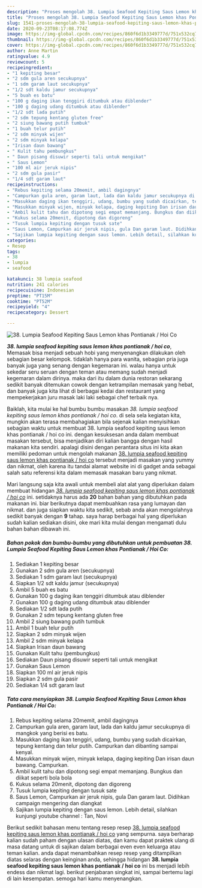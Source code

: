 ```yaml
---
description: "Proses mengolah 38. Lumpia Seafood Kepiting Saus Lemon khas Pontianak / Hoi Co, Menggugah Selera"
title: "Proses mengolah 38. Lumpia Seafood Kepiting Saus Lemon khas Pontianak / Hoi Co, Menggugah Selera"
slug: 1541-proses-mengolah-38-lumpia-seafood-kepiting-saus-lemon-khas-pontianak-hoi-co-menggugah-selera
date: 2020-09-23T08:17:08.774Z
image: https://img-global.cpcdn.com/recipes/860f6d1b3349777d/751x532cq70/38-lumpia-seafood-kepiting-saus-lemon-khas-pontianak-hoi-co-foto-resep-utama.jpg
thumbnail: https://img-global.cpcdn.com/recipes/860f6d1b3349777d/751x532cq70/38-lumpia-seafood-kepiting-saus-lemon-khas-pontianak-hoi-co-foto-resep-utama.jpg
cover: https://img-global.cpcdn.com/recipes/860f6d1b3349777d/751x532cq70/38-lumpia-seafood-kepiting-saus-lemon-khas-pontianak-hoi-co-foto-resep-utama.jpg
author: Anne Martin
ratingvalue: 4.9
reviewcount: 5
recipeingredient:
- "1 kepiting besar"
- "2 sdm gula aren secukupnya"
- "1 sdm garam laut secukupnya"
- "1/2 sdt kaldu jamur secukupnya"
- "5 buah es batu"
- "100 g daging ikan tenggiri ditumbuk atau diblender"
- "100 g daging udang ditumbuk atau diblender"
- "1/2 sdt lada putih"
- "2 sdm tepung kentang gluten free"
- "2 siung bawang putih tumbuk"
- "1 buah telur putih"
- "2 sdm minyak wijen"
- "2 sdm minyak kelapa"
- "Irisan daun bawang"
- " Kulit tahu pembungkus"
- " Daun pisang disuwir seperti tali untuk mengikat"
- " Saus Lemon"
- "100 ml air jeruk nipis"
- "2 sdm gula pasir"
- "1/4 sdt garam laut"
recipeinstructions:
- "Rebus kepiting selama 20memit, ambil dagingnya"
- "Campurkan gula aren, garam laut, lada dan kaldu jamur secukupnya di mangkok yang berisi es batu."
- "Masukkan daging ikan tenggiri, udang, bumbu yang sudah dicairkan, tepung kentang dan telur putih. Campurkan dan dibanting sampai kenyal."
- "Masukkan minyak wijen, minyak kelapa, daging kepiting Dan irisan daun bawang. Campurkan."
- "Ambil kulit tahu dan dipotong segi empat memanjang. Bungkus dan diikat seperti bola bola"
- "Kukus selama 20menit, dipotong dan digoreng"
- "Tusuk lumpia kepiting dengan tusuk sate"
- "Saus Lemon, Campurkan air jeruk nipis, gula Dan garam laut. Didihkan campaign mengering dan diangkat"
- "Sajikan lumpia kepiting dengan saus lemon. Lebih detail, silahkan kunjungi youtube channel : Tan, Novi"
categories:
- Resep
tags:
- 38
- lumpia
- seafood

katakunci: 38 lumpia seafood 
nutrition: 241 calories
recipecuisine: Indonesian
preptime: "PT15M"
cooktime: "PT52M"
recipeyield: "4"
recipecategory: Dessert

---
```



![38. Lumpia Seafood Kepiting Saus Lemon khas Pontianak / Hoi Co](https://img-global.cpcdn.com/recipes/860f6d1b3349777d/751x532cq70/38-lumpia-seafood-kepiting-saus-lemon-khas-pontianak-hoi-co-foto-resep-utama.jpg)

<b><i>38. lumpia seafood kepiting saus lemon khas pontianak / hoi co</i></b>, Memasak bisa menjadi sebuah hobi yang menyenangkan dilakukan oleh sebagian besar kelompok. tidaklah hanya para wanita, sebagian pria juga banyak juga yang senang dengan kegemaran ini. walau hanya untuk sekedar seru seruan dengan teman atau memang sudah menjadi kegemaran dalam dirinya. maka dari itu dalam dunia restoran sekarang sedikit banyak ditemukan cowok dengan ketrampilan memasak yang hebat, dan banyak juga kita lihat di berbagai kedai dan restaurant yang mempekerjakan juru masak laki laki sebagai chef terbaik nya.

Baiklah, kita mulai ke hal bumbu bumbu masakan <i>38. lumpia seafood kepiting saus lemon khas pontianak / hoi co</i>. di sela sela kegiatan kita, mungkin akan terasa membahagiakan bila sejenak kalian menyisihkan sebagian waktu untuk membuat 38. lumpia seafood kepiting saus lemon khas pontianak / hoi co ini. dengan kesuksesan anda dalam membuat masakan tersebut, bisa menjadikan diri kalian bangga dengan hasil makanan kita sendiri. apalagi disini dengan perantara situs ini kita akan memiliki pedoman untuk mengolah makanan <u>38. lumpia seafood kepiting saus lemon khas pontianak / hoi co</u> tersebut menjadi masakan yang yummy dan nikmat, oleh karena itu tandai alamat website ini di gadget anda sebagai salah satu referensi kita dalam memasak masakan baru yang nikmat.




Mari langsung saja kita awali untuk membeli alat alat yang diperlukan dalam membuat hidangan <u><i>38. lumpia seafood kepiting saus lemon khas pontianak / hoi co</i></u> ini. setidaknya harus ada <b>20</b> bahan bahan yang dibutuhkan pada makanan ini. biar berikutnya dapat membuahkan rasa yang lumayan dan nikmat. dan juga siapkan waktu kita sedikit, sebab anda akan mengolahnya sedikit banyak dengan <b>9</b> tahap. saya harap berbagai hal yang diperlukan sudah kalian sediakan disini, oke mari kita mulai dengan mengamati dulu bahan bahan dibawah ini.

<!--inarticleads1-->

##### Bahan pokok dan bumbu-bumbu yang dibutuhkan untuk pembuatan 38. Lumpia Seafood Kepiting Saus Lemon khas Pontianak / Hoi Co:

1. Sediakan 1 kepiting besar
1. Gunakan 2 sdm gula aren (secukupnya)
1. Sediakan 1 sdm garam laut (secukupnya)
1. Siapkan 1/2 sdt kaldu jamur (secukupnya)
1. Ambil 5 buah es batu
1. Gunakan 100 g daging ikan tenggiri ditumbuk atau diblender
1. Gunakan 100 g daging udang ditumbuk atau diblender
1. Sediakan 1/2 sdt lada putih
1. Gunakan 2 sdm tepung kentang gluten free
1. Ambil 2 siung bawang putih tumbuk
1. Ambil 1 buah telur putih
1. Siapkan 2 sdm minyak wijen
1. Ambil 2 sdm minyak kelapa
1. Siapkan Irisan daun bawang
1. Gunakan  Kulit tahu (pembungkus)
1. Sediakan  Daun pisang disuwir seperti tali untuk mengikat
1. Gunakan  Saus Lemon
1. Siapkan 100 ml air jeruk nipis
1. Siapkan 2 sdm gula pasir
1. Sediakan 1/4 sdt garam laut




<!--inarticleads2-->

##### Tata cara menyiapkan 38. Lumpia Seafood Kepiting Saus Lemon khas Pontianak / Hoi Co:

1. Rebus kepiting selama 20memit, ambil dagingnya
1. Campurkan gula aren, garam laut, lada dan kaldu jamur secukupnya di mangkok yang berisi es batu.
1. Masukkan daging ikan tenggiri, udang, bumbu yang sudah dicairkan, tepung kentang dan telur putih. Campurkan dan dibanting sampai kenyal.
1. Masukkan minyak wijen, minyak kelapa, daging kepiting Dan irisan daun bawang. Campurkan.
1. Ambil kulit tahu dan dipotong segi empat memanjang. Bungkus dan diikat seperti bola bola
1. Kukus selama 20menit, dipotong dan digoreng
1. Tusuk lumpia kepiting dengan tusuk sate
1. Saus Lemon, Campurkan air jeruk nipis, gula Dan garam laut. Didihkan campaign mengering dan diangkat
1. Sajikan lumpia kepiting dengan saus lemon. Lebih detail, silahkan kunjungi youtube channel : Tan, Novi




Berikut sedikit bahasan menu tentang resep resep <u>38. lumpia seafood kepiting saus lemon khas pontianak / hoi co</u> yang sempurna. saya berharap kalian sudah paham dengan ulasan diatas, dan kamu dapat praktek ulang di masa datang untuk di sajikan dalam berbagai even even keluarga atau teman kalian. anda dapat menambahkan resep resep yang ditampilkan diatas selaras dengan keinginan anda, sehingga hidangan <b>38. lumpia seafood kepiting saus lemon khas pontianak / hoi co</b> ini bs menjadi lebih endess dan nikmat lagi. berikut penjabaran singkat ini, sampai bertemu lagi di lain kesempatan. semoga hari kamu menyenangkan.
